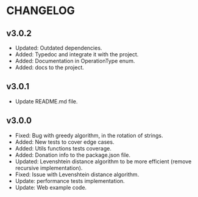 # CHANGELOG

## v3.0.2

- Updated: Outdated dependencies.
- Added: Typedoc and integrate it with the project.
- Added: Documentation in OperationType enum.
- Added: docs to the project.

## v3.0.1

- Update README.md file.

## v3.0.0

- Fixed: Bug with greedy algorithm, in the rotation of strings.
- Added: New tests to cover edge cases.
- Added: Utils functions tests coverage.
- Added: Donation info to the package.json file.
- Updated: Levenshtein distance algorithm to be more efficient (remove recursive implementation).
- Fixed: Issue with Levenshtein distance algorithm.
- Update: performance tests implementation.
- Update: Web example code.
